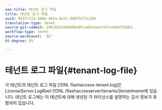 ```yaml
---
seo-title: 테넌트 로그 파일
title: 테넌트 로그 파일
uuid: 9637c72a-b90e-442a-be3c-d6875275c28b
translation-type: tm+mt
source-git-commit: 29bc8323460d9be0fce66cbea7c6fce46df20d61
workflow-type: tm+mt
source-wordcount: '32'
ht-degree: 0%

---
```



# 테넌트 로그 파일{#tenant-log-file}

각 테넌트의 테넌트 로그 파일 [!DNL flashaccess-tenant.log]은 *LicenseServer.LogRoot* [!DNL /flashaccesserver/tenants/]*tenantname*&#x200B;에 있습니다. 테넌트 로그에는 이 테넌트에 대해 생성된 각 라이선스를 설명하는 감사 정보가 포함되어 있습니다.
